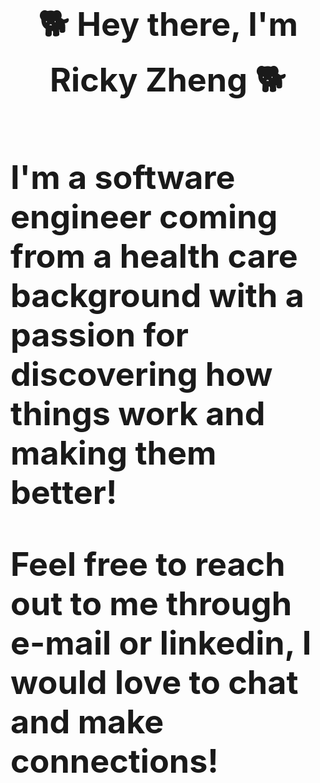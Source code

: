 <h1 align="center" style="font-size: 52px;"> 🐕 Hey there, I'm Ricky Zheng 🐕</h1>  

<div align="left">
<h4 style="font-size: 52px;"> I'm a software engineer coming from a health care background with a passion for discovering how things work and making them better!

Feel free to reach out to me through e-mail or linkedin, I would love to chat and make connections!
</h3> 
